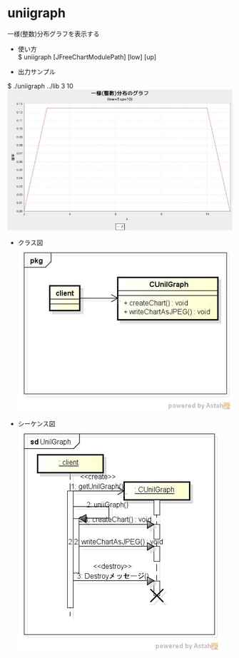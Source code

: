 uniigraph
=========
一様(整数)分布グラフを表示する

* 使い方  
$ uniigraph [JFreeChartModulePath] [low] [up]

* 出力サンプル  

$ ./uniigraph ../lib 	3 10  
![uniigraph](images/uniiGraph.jpg)

* クラス図  
![uniigraph](images/pkgUniIGraph.jpg)

* シーケンス図  
![uniigraph](images/sdUniIGraph.jpg)
